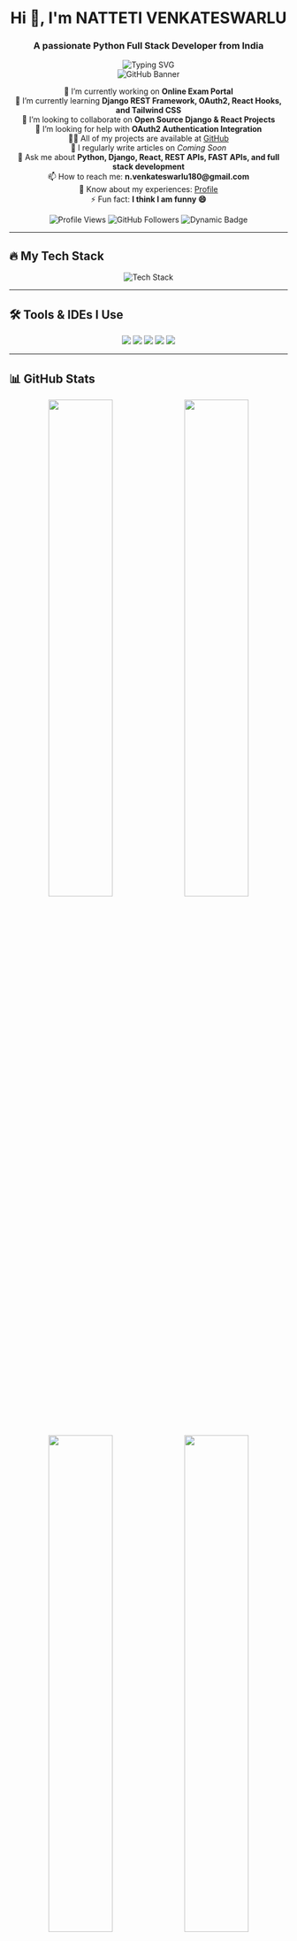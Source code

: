 <h1 align="center">Hi 👋, I'm NATTETI VENKATESWARLU</h1>
<h3 align="center">A passionate Python Full Stack Developer from India</h3>

<div align="center">
  <img src="https://i.imgur.com/4ASafy0.png?font=Fira+Code&weight=600&size=30&duration=3000&pause=1000&color=36BCF7FF&center=true&vCenter=true&width=435&lines=Hi+👋,+I'm+VENKATESWARLU;Python+Full+Stack+Dev;Django+%7C+React+%7C+AWS;Open+Source+Contributor" alt="Typing SVG" />
</div>

<div align="center">
  <img src="https://raw.githubusercontent.com/TheDudeThatCode/TheDudeThatCode/master/Assets/Developer.gif" alt="GitHub Banner"/>
</div>

<p align="center">
  🔭 I’m currently working on <strong>Online Exam Portal</strong><br>
  🌱 I’m currently learning <strong>Django REST Framework, OAuth2, React Hooks, and Tailwind CSS</strong><br>
  👯 I’m looking to collaborate on <strong>Open Source Django & React Projects</strong><br>
  🤝 I’m looking for help with <strong>OAuth2 Authentication Integration</strong><br>
  👨‍💻 All of my projects are available at <a href="https://github.com/NATTETIVENKATESWARLU">GitHub</a><br>
  📝 I regularly write articles on <em>Coming Soon</em><br>
  💬 Ask me about <strong>Python, Django, React, REST APIs, FAST APIs, and full stack development</strong><br>
  📫 How to reach me: <strong>n.venkateswarlu180@gmail.com</strong><br>
  📄 Know about my experiences: <a href="https://github.com/NATTETIVENKATESWARLU">Profile</a><br>
  ⚡ Fun fact: <strong>I think I am funny 😄</strong>
</p>

<div align="center">
  <img src="https://komarev.com/ghpvc/?username=nattetivenkateswarlu&label=Profile+Views&color=blue&style=flat" alt="Profile Views" />
  <img src="https://img.shields.io/github/followers/NATTETIVENKATESWARLU?label=Followers&style=social" alt="GitHub Followers" />
  <img src="https://img.shields.io/badge/Dynamic%20Badge-Update%20Daily-blue?logo=github" alt="Dynamic Badge" />
</div>

---

## 🔥 My Tech Stack

<div align="center">
  <img src="https://skillicons.dev/icons?i=python,django,react,js,html,css,tailwind,aws,docker,postgres,git,github,linux,vscode&perline=7" alt="Tech Stack" />
</div>

---

## 🛠️ Tools & IDEs I Use

<div align="center">
  <img src="https://img.shields.io/badge/PyCharm-000000?style=for-the-badge&logo=pycharm&logoColor=white" />
  <img src="https://img.shields.io/badge/Jupyter-F37626?style=for-the-badge&logo=jupyter&logoColor=white" />
  <img src="https://img.shields.io/badge/Anaconda-44A833?style=for-the-badge&logo=anaconda&logoColor=white" />
  <img src="https://img.shields.io/badge/Git-F05032?style=for-the-badge&logo=git&logoColor=white" />
  <img src="https://img.shields.io/badge/VSCODE-007ACC?style=for-the-badge&logo=visual-studio-code&logoColor=white" />
</div>

---

## 📊 GitHub Stats

<div align="center">
  <img src="https://github-readme-stats.vercel.app/api?username=NATTETIVENKATESWARLU&show_icons=true&theme=radical&hide_border=true" width="48%" />
  <img src="https://github-readme-streak-stats.herokuapp.com/?user=NATTETIVENKATESWARLU&theme=radical&hide_border=true" width="48%" />
  <img src="https://github-readme-stats.vercel.app/api/top-langs/?username=NATTETIVENKATESWARLU&layout=compact&theme=radical&hide_border=true" width="48%" />
  <img src="https://github-profile-trophy.vercel.app/?username=NATTETIVENKATESWARLU&theme=radical&no-frame=true&column=4" width="48%" />
</div>

---

## 🐍 Contribution Snake

<div align="center">
  <img src="https://github.com/NATTETIVENKATESWARLU/snk/blob/output/github-contribution-grid-snake-dark.svg" alt="Snake animation" />
</div>

---

## 🌟 Featured Projects

<div align="center">
  <a href="https://github.com/NATTETIVENKATESWARLU/Online-Exam-Portal">
    <img src="https://github-readme-stats.vercel.app/api/pin/?username=NATTETIVENKATESWARLU&repo=Online-Exam-Portal&theme=radical" width="45%" />
  </a>
  <a href="https://github.com/NATTETIVENKATESWARLU?tab=repositories">
    <img src="https://github-readme-stats.vercel.app/api/pin/?username=NATTETIVENKATESWARLU&repo=&theme=radical" width="45%" />
  </a>
</div>

---

## 📫 Let's Connect

<div align="center">
  <a href="https://linkedin.com/in/venkateswarlu-natteti" target="_blank">
    <img src="https://img.shields.io/badge/LinkedIn-0077B5?style=for-the-badge&logo=linkedin&logoColor=white" alt="LinkedIn"/>
  </a>
  <a href="mailto:n.venkateswarlu180@gmail.com">
    <img src="https://img.shields.io/badge/Gmail-D14836?style=for-the-badge&logo=gmail&logoColor=white" alt="Gmail"/>
  </a>
  <a href="https://leetcode.com/venkateswarlu-natteti" target="_blank">
    <img src="https://img.shields.io/badge/-LeetCode-FFA116?style=for-the-badge&logo=LeetCode&logoColor=black" alt="LeetCode"/>
  </a>
</div>

---

## 💡 Fun Fact

<div align="center">
  <img src="https://readme-jokes.vercel.app/api?theme=radical" alt="Jokes Card" />
</div>

